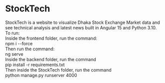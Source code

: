 # StockTech
StockTech is a website to visualize Dhaka Stock Exchange Market data and see technical analysis and latest news built in Angular 15 and Python 3.10. <br /> To run: <br />
Inside the frontend folder, run the command: <br />
npm i --force <br />
Then run the command: <br />
ng serve <br />
Inside the backend folder, run the command <br />
pip install -r requirements.txt <br />
Then inside the StockTech folder, run the command <br />
python manage.py runserver 4000 <br />
